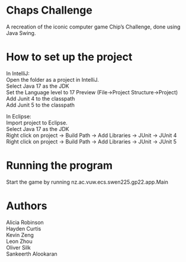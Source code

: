 # Chaps Challenge
A recreation of the iconic computer game Chip’s Challenge, done using Java Swing.

# How to set up the project
In IntelliJ:  
Open the folder as a project in IntelliJ.  
Select Java 17 as the JDK  
Set the Language level to 17 Preview (File->Project Structure->Project)  
Add Junit 4 to the classpath  
Add Junit 5 to the classpath

In Eclipse:  
Import project to Eclipse.  
Select Java 17 as the JDK   
Right click on project -> Build Path -> Add Libraries -> JUnit -> JUnit 4  
Right click on project -> Build Path -> Add Libraries -> JUnit -> JUnit 5

# Running the program
Start the game by running nz.ac.vuw.ecs.swen225.gp22.app.Main

# Authors
Alicia Robinson   
Hayden Curtis  
Kevin Zeng  
Leon Zhou  
Oliver Silk  
Sankeerth Alookaran  

